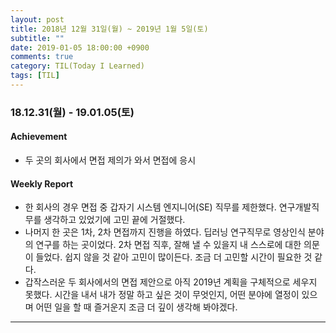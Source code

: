 ```yaml
---
layout: post
title: 2018년 12월 31일(월) ~ 2019년 1월 5일(토)
subtitle: ""
date: 2019-01-05 18:00:00 +0900
comments: true
category: TIL(Today I Learned)
tags: [TIL]
---
```

### 18.12.31(월) - 19.01.05(토)
#### Achievement
  - 두 곳의 회사에서 면접 제의가 와서 면접에 응시

#### Weekly Report
  - 한 회사의 경우 면접 중 갑자기 시스템 엔지니어(SE) 직무를 제한했다. 연구개발직무를 생각하고 있었기에 고민 끝에 거절했다.
  - 나머지 한 곳은 1차, 2차 면접까지 진행을 하였다. 딥러닝 연구직무로 영상인식 분야의 연구를 하는 곳이었다. 2차 면접 직후, 잘해 낼 수 있을지 내 스스로에 대한 의문이 들었다. 쉽지 않을 것 같아 고민이 많이든다. 조금 더 고민할 시간이 필요한 것 같다.
  - 갑작스러운 두 회사에서의 면접 제안으로 아직 2019년 계획을 구체적으로 세우지 못했다. 시간을 내서 내가 정말 하고 싶은 것이 무엇인지, 어떤 분야에 열정이 있으며 어떤 일을 할 때 즐거운지 조금 더 깊이 생각해 봐야겠다.

---
